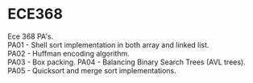 # ECE368
Ece 368 PA's.  
PA01 - Shell sort implementation in both array and linked list.  
PA02 - Huffman encoding algorithm.  
PA03 - Box packing.
PA04 - Balancing Binary Search Trees (AVL trees).  
PA05 - Quicksort and merge sort implementations.  
